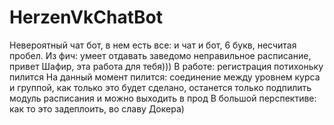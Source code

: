 # HerzenVkChatBot
Невероятный чат бот, в нем есть все: и чат и бот, 6 букв, несчитая пробел. 
Из фич: умеет отдавать заведомо неправильное расписание, привет Шафир, эта работа для тебя)))
В работе: регистрация потихоньку пилится 
На данный момент пилится: соединение между уровнем курса и группой, как только это будет сделано, останется только подпилить модуль расписания и можно выходить в прод 
В большой перспективе: как то это задеплоить, во славу Докера) 
